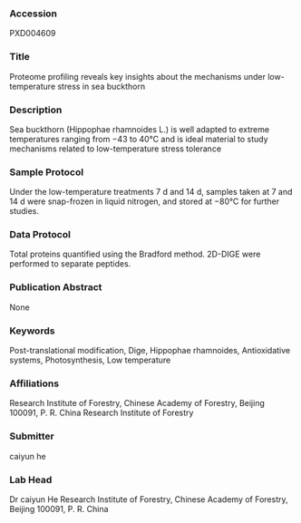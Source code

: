 ### Accession
PXD004609

### Title
Proteome profiling reveals key insights about the mechanisms under low-temperature stress in sea buckthorn

### Description
Sea buckthorn (Hippophae rhamnoides L.) is well adapted to extreme temperatures ranging from −43 to 40°C and is ideal material to study mechanisms related to low-temperature stress tolerance

### Sample Protocol
Under the low-temperature treatments 7 d and 14 d, samples taken at 7 and 14 d were snap-frozen in liquid nitrogen, and stored at −80°C for further studies.

### Data Protocol
Total proteins quantified using the Bradford method. 2D-DIGE were performed to separate peptides.

### Publication Abstract
None

### Keywords
Post-translational modification, Dige, Hippophae rhamnoides, Antioxidative systems, Photosynthesis, Low temperature

### Affiliations
Research Institute of Forestry, Chinese Academy of Forestry, Beijing 100091, P. R. China
Research Institute of Forestry

### Submitter
caiyun he

### Lab Head
Dr caiyun He
Research Institute of Forestry, Chinese Academy of Forestry, Beijing 100091, P. R. China


